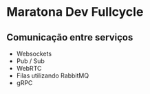 

# Maratona Dev Fullcycle

## Comunicação entre serviços

* Websockets
* Pub / Sub
* WebRTC
* Filas utilizando RabbitMQ
* gRPC